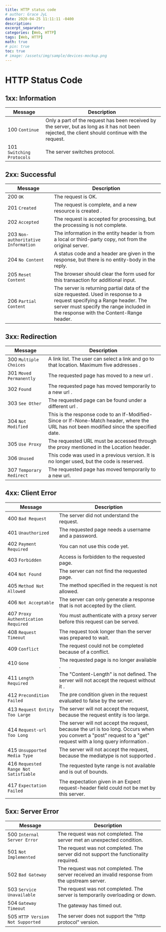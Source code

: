 ```yaml
---
title: HTTP status code
# author: Grace JyL
date: 2020-04-25 11:11:11 -0400
description:
excerpt_separator:
categories: [Web, HTTP]
tags: [Web, HTTP]
math: true
# pin: true
toc: true
# image: /assets/img/sample/devices-mockup.png
---
```



# HTTP Status Code


## 1xx: Information

Message | Description
---|---
100 `Continue` | Only a part of the request has been received by the server, but as long as it has not been rejected, the client should continue with the request.
101 `Switching Protocols` | The server switches protocol.


## 2xx: Successful

Message | Description
---|---
200 `OK` | The request is OK.
201 `Created` | The request is complete, and a new resource is created .
202 `Accepted` | The request is accepted for processing, but the processing is not complete.
203 `Non-authoritative Information` | The information in the entity header is from a local or third-party copy, not from the original server.
204 `No Content` | A status code and a header are given in the response, but there is no entity-body in the reply.
205 `Reset Content` | The browser should clear the form used for this transaction for additional input.
206 `Partial Content` | The server is returning partial data of the size requested. Used in response to a request specifying a Range header. The server must specify the range included in the response with the Content-Range header.

## 3xx: Redirection

Message | Description
---|---
300 `Multiple Choices` | A link list. The user can select a link and go to that location. Maximum five addresses  .
301 `Moved Permanently` | The requested page has moved to a new url .
302 `Found` | The requested page has moved temporarily to a new url .
303 `See Other` | The requested page can be found under a different url .
304 `Not Modified` | This is the response code to an If-Modified-Since or If-None-Match header, where the URL has not been modified since the specified date.
305 `Use Proxy` | The requested URL must be accessed through the proxy mentioned in the Location header.
306 `Unused` | This code was used in a previous version. It is no longer used, but the code is reserved.
307 `Temporary Redirect` | The requested page has moved temporarily to a new url.

## 4xx: Client Error

Message | Description
---|---
400 `Bad Request` | The server did not understand the request.
401 `Unauthorized` | The requested page needs a username and a password.
402 `Payment Required` | You can not use this code yet.
403 `Forbidden` | Access is forbidden to the requested page.
404 `Not Found` | The server can not find the requested page.
405 `Method Not Allowed` | The method specified in the request is not allowed.
406 `Not Acceptable` | The server can only generate a response that is not accepted by the client.
407 `Proxy Authentication Required` | You must authenticate with a proxy server before this request can be served.
408 `Request Timeout` | The request took longer than the server was prepared to wait.
409 `Conflict` | The request could not be completed because of a conflict.
410 `Gone` | The requested page is no longer available .
411 `Length Required` | The "Content-Length" is not defined. The server will not accept the request without it .
412 `Precondition Failed` | The pre condition given in the request evaluated to false by the server.
413 `Request Entity Too Large` | The server will not accept the request, because the request entity is too large.
414 `Request-url Too Long` | The server will not accept the request, because the url is too long. Occurs when you convert a "post" request to a "get" request with a long query information .
415 `Unsupported Media Type` | The server will not accept the request, because the mediatype is not supported .
416 `Requested Range Not Satisfiable` | The requested byte range is not available and is out of bounds.
417 `Expectation Failed` | The expectation given in an Expect request-header field could not be met by this server.

## 5xx: Server Error

Message | Description
---|---
500 `Internal Server Error` | The request was not completed. The server met an unexpected condition.
501 `Not Implemented` | The request was not completed. The server did not support the functionality required.
502 `Bad Gateway` | The request was not completed. The server received an invalid response from the upstream server.
503 `Service Unavailable` | The request was not completed. The server is temporarily overloading or down.
504 `Gateway Timeout` | The gateway has timed out.
505 `HTTP Version Not Supported` | The server does not support the "http protocol" version.